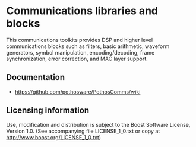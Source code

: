 # Communications libraries and blocks

This communications toolkits provides DSP and higher level communications blocks
such as filters, basic arithmetic, waveform generators, symbol manipulation,
encoding/decoding, frame synchronization, error correction, and MAC layer support.

## Documentation

* https://github.com/pothosware/PothosComms/wiki

## Licensing information

Use, modification and distribution is subject to the Boost Software
License, Version 1.0. (See accompanying file LICENSE_1_0.txt or copy at
http://www.boost.org/LICENSE_1_0.txt)
